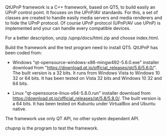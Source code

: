 QtUPnP framework is a C++ framework, based on QT5, to build easily an UPnP control point.
It focuses on the UPnP/AV standards.
For this, a set of classes are created to handle easily media servers and media renderers and to hide the UPnP protocol.
Of course UPnP protocol (UPnP/AV use UPnP) is implemented and your can handle every compatible devices.

For a better description, unzip /upnp/docs/html.zip and choose index.html.

Build the framework and the test program need to install QT5. QtUPnP has been coded from:
  - Windows "qt-opensource-windows-x86-mingw492-5.6.0.exe" installer download from "https://download.qt.io/official_releases/qt/5.6/5.6.0/".
    The built version is a 32 bits. It runs from Windows Vista to Windows 10 32 or 64 bits. It has been tested on Vista 32 bits and Windows 10 32 and 64 bits.

  - Linux "qt-opensource-linux-x64-5.8.0.run" installer download from https://download.qt.io/official_releases/qt/5.8/5.8.0/.
    The built version is a 64 bits. It has been tested on Kubuntu under VirtualBox and Ubuntu native.

The framework use only QT API, no other system dependent API.

chupnp is the program to test the framework.




